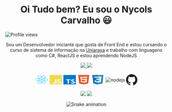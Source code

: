 <div>
  
  <h1 align="center">
    Oi Tudo bem? Eu sou o Nycols Carvalho 😃️
  </h1>
  <p align="left"> <img src="https://komarev.com/ghpvc/?username=NycolasBC&color=blue" alt="Profile views" /> </p>
  
  <p align="center">
    Sou um Desenvolvedor iniciante que gosta de Front End e estou cursando o curso de sistema de informação na <a href="https://novo.uniaraxa.edu.br">Uniaraxa</a> e trabalho com linguagens como C#, ReactJS e estou aprendendo NodeJS 
  </p>
  
</div>

<div align="center">
  <a href="https://github.com/NycolasBC">
    <img height="150em" src="https://github-readme-stats.vercel.app/api?username=NycolasBC&count_private=true&include_all_commits=true&show_icons=true&theme=dracula&hide_border=false&show_owner=true"/>
    <img height="150em" src="https://github-readme-stats.vercel.app/api/top-langs/?username=NycolasBC&theme=dracula&hide_border=false&&layout=compact"/>
  </a>
</div>

<div align="center" valign="top"><br>
  <img align="center" alt="React" height="30" width="40" src="https://raw.githubusercontent.com/devicons/devicon/master/icons/react/react-original.svg">
  <img align="center" alt="Js" height="30" width="40" src="https://raw.githubusercontent.com/devicons/devicon/master/icons/javascript/javascript-plain.svg">
  <img align="center" alt="Js" height="30" width="40" src="https://raw.githubusercontent.com/devicons/devicon/master/icons/typescript/typescript-plain.svg">
  <img align="center" alt="HTML" height="30" width="40" src="https://raw.githubusercontent.com/devicons/devicon/master/icons/html5/html5-original.svg">
  <img align="center" alt="CSS" height="30" width="40" src="https://raw.githubusercontent.com/devicons/devicon/master/icons/css3/css3-original.svg">
  <img align="center" alt="nodejs" height="30" width="40" src="https://cdn.worldvectorlogo.com/logos/nodejs-icon.svg">
  <img align="center" alt="github" height="35" width="35" src="/assets/GitHub.png">
</div><br>

<div align="center">
  <a href="https://www.instagram.com/nycolas_carvalho14/" target="_blank"><img src="https://img.shields.io/badge/-Instagram-%23E4405F?style=for-the-badge&logo=instagram&logoColor=white" target="_blank"></a>
  <a href="mailto:nycolascarvalho14@gmail.com"><img src="https://img.shields.io/badge/-Gmail-%23333?style=for-the-badge&logo=gmail&logoColor=red" target="_blank"></a>
</div>

<div align="center">

  ![Snake animation](https://github.com/NycolasBC/NycolasBC/blob/output/github-contribution-grid-snake.svg)
  
</div>
